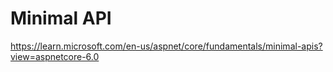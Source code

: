 # Minimal API

https://learn.microsoft.com/en-us/aspnet/core/fundamentals/minimal-apis?view=aspnetcore-6.0